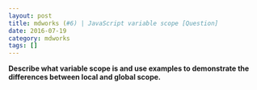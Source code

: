 ```yaml
---
layout: post
title: mdworks (#6) | JavaScript variable scope [Question]
date: 2016-07-19
category: mdworks
tags: []
---
```


**Describe what variable scope is and use examples to demonstrate the differences between local and global scope.**

